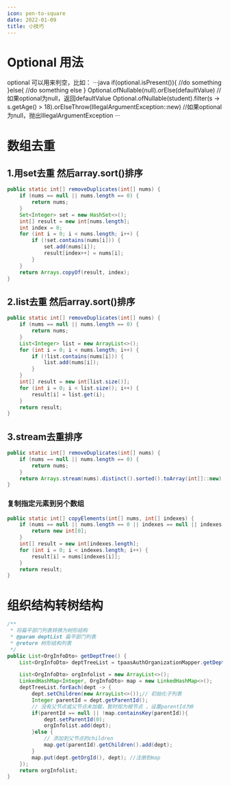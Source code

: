 ```yaml
---
icon: pen-to-square
date: 2022-01-09
title: 小技巧
---
```


# Optional 用法
 optional 可以用来判空，比如：
 ···java
 if(optional.isPresent()){
   //do something
 }else{
   //do something else
 }
Optional.ofNullable(null).orElse(defaultValue) //如果optional为null，返回defaultValue
Optional.ofNullable(student).filter(s -> s.getAge() > 18).orElseThrow(IllegalArgumentException::new) //如果optional为null，抛出IllegalArgumentException
···

# 数组去重
## 1.用set去重  然后array.sort()排序
```java
public static int[] removeDuplicates(int[] nums) {
    if (nums == null || nums.length == 0) {
        return nums;
    }
    Set<Integer> set = new HashSet<>();
    int[] result = new int[nums.length];
    int index = 0;
    for (int i = 0; i < nums.length; i++) {
        if (!set.contains(nums[i])) {
            set.add(nums[i]);
            result[index++] = nums[i];
        }
    }
    return Arrays.copyOf(result, index);
}
```

## 2.list去重  然后array.sort()排序
```java
public static int[] removeDuplicates(int[] nums) {
    if (nums == null || nums.length == 0) {
        return nums;
    }
    List<Integer> list = new ArrayList<>();
    for (int i = 0; i < nums.length; i++) {
        if (!list.contains(nums[i])) {
            list.add(nums[i]);
        }
    }
    int[] result = new int[list.size()];
    for (int i = 0; i < list.size(); i++) {
        result[i] = list.get(i);
    }
    return result;
}
```

## 3.stream去重排序
```java
public static int[] removeDuplicates(int[] nums) {
    if (nums == null || nums.length == 0) {
        return nums;
    }
    return Arrays.stream(nums).distinct().sorted().toArray(int[]::new);
}
```

### 复制指定元素到另个数组
```java
public static int[] copyElements(int[] nums, int[] indexes) {
    if (nums == null || nums.length == 0 || indexes == null || indexes.length == 0) {
        return new int[0];
    }
    int[] result = new int[indexes.length];
    for (int i = 0; i < indexes.length; i++) {
        result[i] = nums[indexes[i]];
    }
    return result;
}
```

# 组织结构转树结构
```java
/**
 * 将扁平部门列表转换为树形结构
 * @param deptList 扁平部门列表
 * @return 树形结构列表
 */
public List<OrgInfoDto> getDeptTree() {
    List<OrgInfoDto> deptTreeList = tpaasAuthOrganizationMapper.getDeptTree();

    List<OrgInfoDto> orgInfolist = new ArrayList<>();
    LinkedHashMap<Integer, OrgInfoDto> map = new LinkedHashMap<>();
    deptTreeList.forEach(dept -> {
        dept.setChildren(new ArrayList<>());// 初始化子列表
        Integer parentId = dept.getParentId();
        // 没有父节点或父节点未加载，暂时视为根节点 ，设置parentId为0
        if(parentId == null || !map.containsKey(parentId)){
            dept.setParentId(0);
            orgInfolist.add(dept);
        }else {
            // 添加到父节点的children
            map.get(parentId).getChildren().add(dept);
        }
        map.put(dept.getOrgId(), dept); //注册到map
    });
    return orgInfolist;
}
```